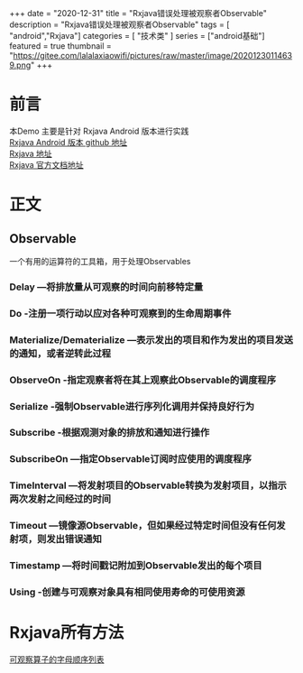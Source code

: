 +++
date = "2020-12-31"
title = "Rxjava错误处理被观察者Observable"
description = "Rxjava错误处理被观察者Observable"
tags = [ "android","Rxjava"]
categories = [
    "技术类"
]
series = ["android基础"]
featured = true
thumbnail = "https://gitee.com/lalalaxiaowifi/pictures/raw/master/image/20201230114639.png"
+++
# 前言
本Demo 主要是针对 Rxjava  Android 版本进行实践<br>
[Rxjava Android 版本 github 地址](https://github.com/ReactiveX/RxAndroid) <br>
[Rxjava 地址](https://github.com/ReactiveX/RxJava) <br>
[Rxjava 官方文档地址](http://reactivex.io/) <br>

# 正文 
## Observable
一个有用的运算符的工具箱，用于处理Observables
### Delay —将排放量从可观察的时间向前移特定量
### Do -注册一项行动以应对各种可观察到的生命周期事件
### Materialize/Dematerialize —表示发出的项目和作为发出的项目发送的通知，或者逆转此过程
### ObserveOn -指定观察者将在其上观察此Observable的调度程序
### Serialize -强制Observable进行序列化调用并保持良好行为
### Subscribe -根据观测对象的排放和通知进行操作
### SubscribeOn —指定Observable订阅时应使用的调度程序
### TimeInterval —将发射项目的Observable转换为发射项目，以指示两次发射之间经过的时间
### Timeout —镜像源Observable，但如果经过特定时间但没有任何发射项，则发出错误通知
### Timestamp —将时间戳记附加到Observable发出的每个项目
### Using -创建与可观察对象具有相同使用寿命的可使用资源

# Rxjava所有方法
[可观察算子的字母顺序列表](http://reactivex.io/documentation/operators.html)